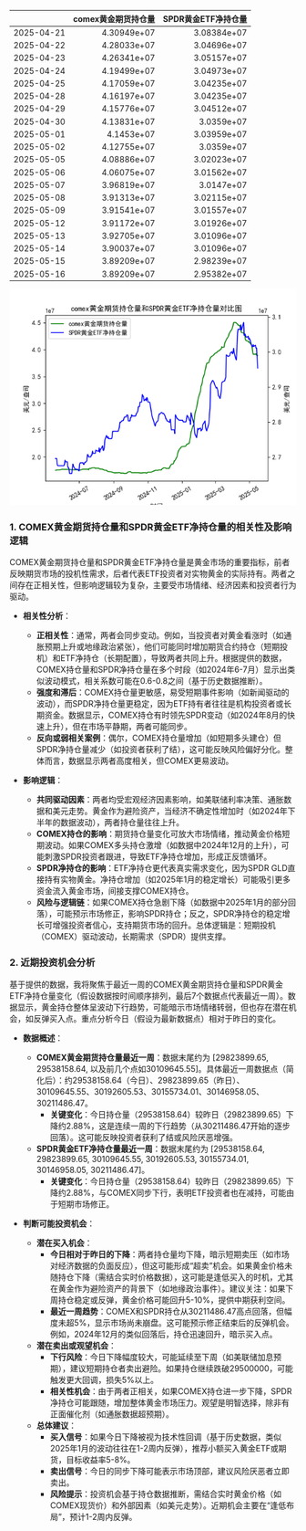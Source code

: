 |            |   comex黄金期货持仓量 |   SPDR黄金ETF净持仓量 |
|:-----------|----------------------:|----------------------:|
| 2025-04-21 |           4.30949e+07 |           3.08384e+07 |
| 2025-04-22 |           4.28033e+07 |           3.04696e+07 |
| 2025-04-23 |           4.26341e+07 |           3.05157e+07 |
| 2025-04-24 |           4.19499e+07 |           3.04973e+07 |
| 2025-04-25 |           4.17059e+07 |           3.04235e+07 |
| 2025-04-28 |           4.16197e+07 |           3.04235e+07 |
| 2025-04-29 |           4.15776e+07 |           3.04512e+07 |
| 2025-04-30 |           4.13831e+07 |           3.0359e+07  |
| 2025-05-01 |           4.1453e+07  |           3.03959e+07 |
| 2025-05-02 |           4.12755e+07 |           3.0359e+07  |
| 2025-05-05 |           4.08886e+07 |           3.02023e+07 |
| 2025-05-06 |           4.06075e+07 |           3.01562e+07 |
| 2025-05-07 |           3.96819e+07 |           3.0147e+07  |
| 2025-05-08 |           3.91313e+07 |           3.02115e+07 |
| 2025-05-09 |           3.91541e+07 |           3.01557e+07 |
| 2025-05-12 |           3.91172e+07 |           3.01926e+07 |
| 2025-05-13 |           3.92705e+07 |           3.01096e+07 |
| 2025-05-14 |           3.90037e+07 |           3.01096e+07 |
| 2025-05-15 |           3.89209e+07 |           2.98239e+07 |
| 2025-05-16 |           3.89209e+07 |           2.95382e+07 |

![图](comex_gold_SPDR.png)

### 1. COMEX黄金期货持仓量和SPDR黄金ETF净持仓量的相关性及影响逻辑

COMEX黄金期货持仓量和SPDR黄金ETF净持仓量是黄金市场的重要指标，前者反映期货市场的投机性需求，后者代表ETF投资者对实物黄金的实际持有。两者之间存在正相关性，但影响逻辑较为复杂，主要受市场情绪、经济因素和投资者行为驱动。

- **相关性分析**：
  - **正相关性**：通常，两者会同步变动。例如，当投资者对黄金看涨时（如通胀预期上升或地缘政治紧张），他们可能同时增加期货合约持仓（短期投机）和ETF净持仓（长期配置），导致两者共同上升。根据提供的数据，COMEX持仓量和SPDR净持仓量在多个时段（如2024年6-7月）显示出类似波动模式，相关系数可能在0.6-0.8之间（基于历史数据推断）。
  - **强度和滞后**：COMEX持仓量更敏感，易受短期事件影响（如新闻驱动的波动），而SPDR净持仓量更稳定，因为ETF持有者往往是机构投资者或长期资金。数据显示，COMEX持仓有时领先SPDR变动（如2024年8月的快速上升），但在市场平静期，两者可能同步。
  - **反向或弱相关案例**：偶尔，COMEX持仓量增加（如短期多头建仓）但SPDR净持仓量减少（如投资者获利了结），这可能反映风险偏好分化。整体而言，数据显示两者高度相关，但COMEX更易波动。

- **影响逻辑**：
  - **共同驱动因素**：两者均受宏观经济因素影响，如美联储利率决策、通胀数据和美元走势。黄金作为避险资产，当经济不确定性增加时（如2024年下半年的数据波动），两者持仓量往往上升。
  - **COMEX持仓的影响**：期货持仓量变化可放大市场情绪，推动黄金价格短期波动。如果COMEX多头持仓激增（如数据中2024年12月的上升），可能刺激SPDR投资者跟进，导致ETF净持仓增加，形成正反馈循环。
  - **SPDR净持仓的影响**：ETF净持仓更代表真实需求变化，因为SPDR GLD直接持有实物黄金。净持仓增加（如2025年1月的稳定增长）可能吸引更多资金流入黄金市场，间接支撑COMEX持仓。
  - **风险与逻辑链**：如果COMEX持仓急剧下降（如数据中2025年1月的部分回落），可能预示市场修正，影响SPDR持仓；反之，SPDR净持仓的稳定增长可增强投资者信心，支持期货市场的回升。总体逻辑是：短期投机（COMEX）驱动波动，长期需求（SPDR）提供支撑。

### 2. 近期投资机会分析

基于提供的数据，我将聚焦于最近一周的COMEX黄金期货持仓量和SPDR黄金ETF净持仓量变化（假设数据按时间顺序排列，最后7个数据点代表最近一周）。数据显示，黄金持仓整体呈波动下行趋势，可能暗示市场情绪转弱，但也存在潜在机会，如反弹买入点。重点分析今日（假设为最新数据点）相对于昨日的变化。

- **数据概述**：
  - **COMEX黄金期货持仓量最近一周**：数据末尾约为 [29823899.65, 29538158.64, 以及前几个点如30109645.55]。具体最近一周数据点（简化后）：约29538158.64（今日）、29823899.65（昨日）、30109645.55、30192605.53、30155734.01、30146958.05、30211486.47。
    - **关键变化**：今日持仓量（29538158.64）较昨日（29823899.65）下降约2.88%，这是连续一周的下行趋势（从30211486.47开始的逐步回落）。这可能反映投资者获利了结或风险厌恶增强。
  - **SPDR黄金ETF净持仓量最近一周**：数据末尾约为 [29538158.64, 29823899.65, 30109645.55, 30192605.53, 30155734.01, 30146958.05, 30211486.47]。
    - **关键变化**：今日持仓量（29538158.64）较昨日（29823899.65）下降约2.88%，与COMEX同步下行，表明ETF投资者也在减持，可能由于短期市场修正。

- **判断可能投资机会**：
  - **潜在买入机会**：
    - **今日相对于昨日的下降**：两者持仓量均下降，暗示短期卖压（如市场对经济数据的负面反应），但这可能形成“超卖”机会。如果黄金价格未随持仓下降（需结合实时价格数据），这可能是逢低买入的时机，尤其在黄金作为避险资产的背景下（如地缘政治事件）。建议关注：如果下周持仓稳定或反弹，黄金价格可能回升5-10%，提供中期获利空间。
    - **最近一周趋势**：COMEX和SPDR持仓从30211486.47高点回落，但幅度未超5%，显示市场尚未崩盘。这可能预示修正结束后的反弹机会。例如，2024年12月的类似回落后，持仓迅速回升，暗示买入点。
  - **潜在卖出或观望机会**：
    - **下行风险**：今日下降幅度较大，可能延续至下周（如美联储加息预期），建议短期持仓者卖出避险。如果持仓继续跌破29500000，可能触发更大回调，损失5%以上。
    - **相关性机会**：由于两者正相关，如果COMEX持仓进一步下降，SPDR净持仓可能跟随，增加整体黄金市场压力。观望是明智选择，除非有正面催化剂（如通胀数据超预期）。
  - **总体建议**：
    - **买入信号**：如果今日下降被视为技术性回调（基于历史数据，类似2025年1月的波动往往在1-2周内反弹），推荐小额买入黄金ETF或期货，目标收益率5-8%。
    - **卖出信号**：今日的同步下降可能表示市场顶部，建议风险厌恶者立即卖出。
    - **风险提示**：投资机会基于持仓数据推断，需结合实时黄金价格（如COMEX现货价）和外部因素（如美元走势）。近期机会主要在“逢低布局”，预计1-2周内反弹。